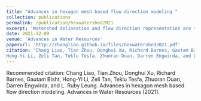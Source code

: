 ```yaml
---
title: "Advances in hexagon mesh based flow direction modeling "
collection: publications
permalink: /publication/hexwatershed2021
excerpt: 'Watershed delineation and flow direction representation are the foundations of streamflow routing in spatially distributed hydrologic modeling. A recent study showed that hexagon-based watershed discretization has several advantages compared to the traditional Cartesian (latitude-longitude) discretization, such as uniform connectivity and compatibility with other Earth system model components based on unstructured mesh systems (e.g., oceanic models). Despite these advantages, hexagon-based discretization has not been widely adopted by the current generation of hydrologic models. One major reason is that there is no existing model that can delineate hexagon-based watersheds while maintaining accurate representations of flow direction across various spatial resolutions. In this study, we explored approaches such as spatial resampling and hybrid breaching-filling stream burning techniques to improve watershed delineation and flow direction representation using a newly developed hexagonal mesh watershed delineation model (HexWatershed). We applied these improvements to the Columbia River basin and performed 16 simulations with different configurations. The results show that (1) spatial resampling modulates flow direction around headwaters and provides an opportunity to extract subgrid information; and (2) stream burning corrects the flow directions in mountainous areas with complex terrain features.'
date: 2021-12-09
venue: 'Advances in Water Resources'
paperurl: 'http://changliao.github.io/files/hexwatershed2021.pdf'
citation: 'Chang Liao, Tian Zhou, Donghui Xu, Richard Barnes, Gautam Bisht,
Hong-Yi Li, Zeli Tan, Teklu Tesfa, Zhuoran Duan, Darren Engwirda, and L. Ruby Leung. Advances in hexagon mesh based flow direction modeling. Advances in Water Resources (2021).'
---
```




Recommended citation: Chang Liao, Tian Zhou, Donghui Xu, Richard Barnes, Gautam Bisht,
Hong-Yi Li, Zeli Tan, Teklu Tesfa, Zhuoran Duan, Darren Engwirda, and L. Ruby Leung. Advances in hexagon mesh based flow direction modeling. Advances in Water Resources (2021).